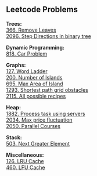 ## Leetcode Problems

**Trees:** \
[366. Remove Leaves](./leetcode/trees/366_remove_leaves.md) \
[2096. Step Directions in binary tree](./leetcode/trees/2096_step_directions_from_bin_tree_node_to_another.md)


**Dynamic Programming:** \
[818. Car Problem](./leetcode/dynamic_programming/818_car_problem.md)


**Graphs:** \
[127. Word Ladder](./leetcode/graphs/127_word_ladder.md) \
[200. Number of Islands](./leetcode/graphs/200_number_of_islands.md) \
[695. Max Area of Island](./leetcode/graphs/695-max-area-of-island.md) \
[1293. Shortest path grid obstacles](./leetcode/graphs/1293_shortest_path_grid_obstacles.md) \
[2115. All possible recipes](./leetcode/graphs/2115_all_possible_recipes.md)



**Heap:** \
[1882. Process task using servers](./leetcode/heap/1882_process_task_using_servers.md) \
[2034. Max price fluctuation](./leetcode/heap/2034_max_price_fluctuation.md) \
[2050. Parallel Courses](./leetcode/heap/2050_parallel_courses_iii.md)


**Stack:** \
[503. Next Greater Element](./leetcode/stack/503_next_greater_circular_array.md)


**Miscellaneous:** \
[126. LRU Cache](./leetcode/miscellaneous/126_lru_cache.md) \
[460. LFU Cache](./leetcode/miscellaneous/460_lfu_cache.md)
